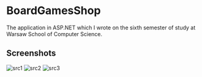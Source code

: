 # BoardGamesShop
The application in ASP.NET which I wrote on the sixth semester of study at Warsaw School of Computer Science.

## Screenshots
![src1](https://user-images.githubusercontent.com/45742759/61412576-809b0480-a8e9-11e9-822c-479d7486f731.JPG)
![src2](https://user-images.githubusercontent.com/45742759/61412578-809b0480-a8e9-11e9-90d7-d1ebbfff85c4.JPG)
![src3](https://user-images.githubusercontent.com/45742759/61412579-81339b00-a8e9-11e9-9873-3bf7132404e0.JPG)
